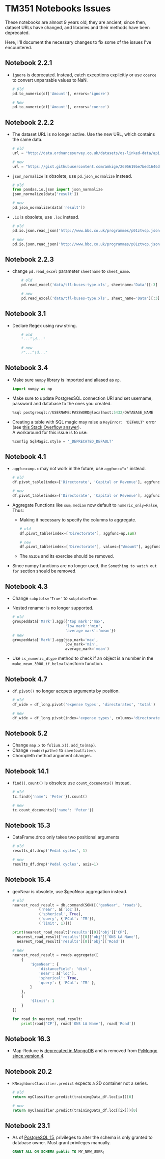 # TM351 Notebooks Issues

These notebooks are almost 9 years old, they are ancient, since then, dataset URLs have changed, and libraries and their methods have been deprecated.

Here, I'll document the necessary changes to fix some of the issues I've encountered.

## Notebook 2.2.1

- `ignore` is deprecated. Instead, catch exceptions explicitly or use `coerce` to convert unparsable values to NaN.

    ```python
    # Old
    pd.to_numeric(df['Amount'], errors='ignore')

    # New
    pd.to_numeric(df['Amount'], errors='coerce')
    ```

## Notebook 2.2.2

- The dataset URL is no longer active. Use the new URL, which contains the same data.

    ```python
    # old
    url = "http://data.ordnancesurvey.co.uk/datasets/os-linked-data/apis/reconciliation?query=MK7&type=http%3A%2F%2Fdata.ordnancesurvey.co.uk%2Fontology%2Fpostcode%2FPostcodeSector&type_strict=any&limit=10"

    # new
    url = "https://gist.githubusercontent.com/amkige/2695619be7bed1646d087d92fedc136b/raw/f2d8c2a62daa1ca668eb3572a81f91d3bdc12fe5/ordanance-survey-dataset.json"
    ```

- `json_normalize` is obsolete, use `pd.json_normalize` instead.

    ```python
    # old
    from pandas.io.json import json_normalize
    json_normalize(data['result'])

    # new
    pd.json_normalize(data['result'])
    ```

- `.ix` is obsolete, use `.loc` instead.

    ```python
    # old
    pd.io.json.read_json('http://www.bbc.co.uk/programmes/p01ztvcp.json').ix[rows]

    # new
    pd.io.json.read_json('http://www.bbc.co.uk/programmes/p01ztvcp.json').loc[rows]
    ```

## Notebook 2.2.3
- change `pd.read_excel` parameter `sheetname` to `sheet_name`.

    ```python
        # old
        pd.read_excel('data/tfl-buses-type.xls', sheetname='Data')[:3]

        # new
        pd.read_excel('data/tfl-buses-type.xls', sheet_name='Data')[:3]
    ```

## Notebook 3.1
- Declare Regex using raw string.

    ```python
        # old
        "...^\d..."

        # new
        r"...^\d..."
    ```

## Notebook 3.4

- Make sure `numpy` library is imported and aliased as `np`.

    ```python
    import numpy as np
    ```

- Make sure to update PostgresSQL connection URI and set username, password and database to the ones you created.

    ```python
    %sql postgresql://USERNAME:PASSWORD@localhost:5432/DATABASE_NAME
    ```

- Creating a table with SQL magic may raise a `KeyError: 'DEFAULT'` error (see [this Stack Overflow answer](https://stackoverflow.com/a/79155603)).\
A workaround for this issue is to use:


    ```python
    %config SqlMagic.style = '_DEPRECATED_DEFAULT'
    ```

## Notebook 4.1
- `aggfunc=np.x` may not work in the future, use `aggfunc="x"` instead.

    ```python
    # old
    df.pivot_table(index=['Directorate', 'Capital or Revenue'], aggfunc=np.sum)

    # new
    df.pivot_table(index=['Directorate', 'Capital or Revenue'], aggfunc="sum")
    ```
- Aggregate Functions like `sum`, `median` now default to `numeric_only=False`, Thus:
    - Making it necessary to specify the columns to aggregate.

        ```python
        # old 
        df.pivot_table(index=['Directorate'], aggfunc=np.sum)

        # new
        df.pivot_table(index=['Directorate'], values=["Amount"], aggfunc="sum")
        ```

    - The `ASIDE` and its exercise should be removed.

- Since numpy functions are no longer used, the `Something to watch out for` section should be removed.

## Notebook 4.3
- Change `subplots='True'` to `subplots=True`.
- Nested renamer is no longer supported.

    ```python
    # old
    groupeddata['Mark'].agg({'top mark':'max', 
                            'low mark':'min',
                            'average mark':'mean'})
    # new
    groupeddata['Mark'].agg(top_mark='max', 
                            low_mark='min',
                            average_mark='mean')
    ```
- Use `is_numeric_dtype` method to check if an object is a number in the `make_mean_3000_if_below` transform function.

## Notebook 4.7
- `df.pivot()` no longer accpets arguments by position.

    ```python
    # old
    df_wide = df_long.pivot('expense types', 'directorates', 'total')

    # new
    df_wide = df_long.pivot(index='expense types', columns='directorates', values='total')
    ```

## Notebook 5.2
- Change `map.x` to `folium.x().add_to(map)`.
- Change `render(path=)` to `save(outfile=)`.
- Choropleth method argument changes.

## Notebook 14.1
- `find().count()` is obsolete use `count_documents()` instead.

    ```python
    # old
    tc.find({'name': 'Peter'}).count()

    # new
    tc.count_documents({'name': 'Peter'})
    ```

## Notebook 15.3
- DataFrame.drop only takes two positional arguments

    ```python
    # old
    results_df.drop('Pedal cycles', 1)
    
    # new
    results_df.drop('Pedal cycles', axis=1)

## Notebook 15.4
- geoNear is obsolete, use $geoNear aggregation instead.

    ```python
    # old
    nearest_road_result = db.command(SON([('geoNear', 'roads'), 
                ('near', a['loc']),                      
                ('spherical', True),
                ('query', {'RCat': 'TM'}),
                ('limit', 1)]))

    print(nearest_road_result['results'][0]['obj']['CP'], 
      nearest_road_result['results'][0]['obj']['ONS LA Name'],
      nearest_road_result['results'][0]['obj']['Road'])
      
    # new
    nearest_road_result = roads.aggregate([
        {
            '$geoNear': {
                'distanceField': 'dist',
                'near': a['loc'],
                'spherical': True,
                'query': { 'RCat': 'TM' },
            }
        },
        {
            '$limit': 1
        }
    ])

    for road in nearest_road_result:
        print(road['CP'], road['ONS LA Name'], road['Road'])
    ```

## Notebook 16.3
- Map-Reduce is [deprecated in MongoDB](https://www.mongodb.com/docs/manual/core/map-reduce/) and is removed from [PyMongo since version 4](https://pymongo.readthedocs.io/en/stable/migrate-to-pymongo4.html#collection-map-reduce-and-collection-inline-map-reduce-are-removed).

## Notebook 20.2
- `KNeighborsClassifier.predict` expects a 2D container not a series.

    ```python
    # old
    return myClassifier.predict(trainingData_df.loc[ix])[0]

    # new
    return myClassifier.predict(trainingData_df.loc[[ix]])[0]
    ```

## Notebook 23.1
- As of [PostgreSQL 15](https://www.postgresql.org/about/news/postgresql-15-released-2526/#:~:text=PostgreSQL%2015%20also%20revokes%20the%20CREATE%20permission%20from%20all%20users%20except%20a%20database%20owner%20from%20the%20public%20(or%20default)%20schema.), privileges to alter the schema is only granted to database owner. Must grant privileges manually.
    
    ```sql
    GRANT ALL ON SCHEMA public TO MY_NEW_USER;
    ```